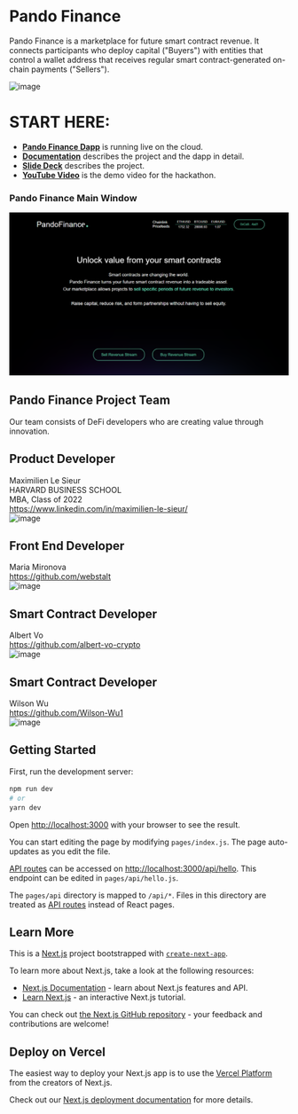# Pando Finance
Pando Finance is a marketplace for future smart contract revenue.
It connects participants who deploy capital ("Buyers") with entities that control a wallet address that receives regular smart contract-generated on-chain payments ("Sellers").

![image](https://user-images.githubusercontent.com/100101844/170694279-e2886d3f-51c1-4dc8-be6f-c67103cdeb3f.png)

# START HERE:
- [**Pando Finance Dapp**](https://www.pandofinance.dev/pando/) is running live on the cloud.
- [**Documentation**](./doc/Documentation.md) describes the project and the dapp in detail.
- [**Slide Deck**](./doc/pdf/Pando_Finance_5_27_v1.pdf) describes the project.
- [**YouTube Video**](https://www.youtube.com/watch?v=Dr_O07xB1xw) is the demo video for the hackathon.

### Pando Finance Main Window

![Main Window](./doc/img/pando_finance.png)

## Pando Finance Project Team
Our team consists of DeFi developers who are creating value through innovation.

## Product Developer
Maximilien Le Sieur \
HARVARD BUSINESS SCHOOL \
MBA, Class of 2022 \
https://www.linkedin.com/in/maximilien-le-sieur/ \
![image](https://user-images.githubusercontent.com/100101844/170694637-4279e0ff-703e-49d5-89e1-1e832e46937d.png) 

## Front End Developer
Maria Mironova \
https://github.com/webstalt \
![image](https://user-images.githubusercontent.com/100101844/170693076-c163a04f-fec2-4bbb-be1a-a9f90e55aec7.png) 

## Smart Contract Developer
Albert Vo \
https://github.com/albert-vo-crypto \
![image](https://user-images.githubusercontent.com/100101844/170693383-f8e31532-9c25-46bb-8240-77f9b037b453.png) 

## Smart Contract Developer
Wilson Wu \
https://github.com/Wilson-Wu1 \
![image](https://user-images.githubusercontent.com/100101844/170693408-aa396f35-189a-4152-981d-0e0b25684804.png) 


## Getting Started

First, run the development server:

```bash
npm run dev
# or
yarn dev
```

Open [http://localhost:3000](http://localhost:3000) with your browser to see the result.

You can start editing the page by modifying `pages/index.js`. The page auto-updates as you edit the file.

[API routes](https://nextjs.org/docs/api-routes/introduction) can be accessed on [http://localhost:3000/api/hello](http://localhost:3000/api/hello). This endpoint can be edited in `pages/api/hello.js`.

The `pages/api` directory is mapped to `/api/*`. Files in this directory are treated as [API routes](https://nextjs.org/docs/api-routes/introduction) instead of React pages.

## Learn More
This is a [Next.js](https://nextjs.org/) project bootstrapped with [`create-next-app`](https://github.com/vercel/next.js/tree/canary/packages/create-next-app).

To learn more about Next.js, take a look at the following resources:

- [Next.js Documentation](https://nextjs.org/docs) - learn about Next.js features and API.
- [Learn Next.js](https://nextjs.org/learn) - an interactive Next.js tutorial.

You can check out [the Next.js GitHub repository](https://github.com/vercel/next.js/) - your feedback and contributions are welcome!

## Deploy on Vercel

The easiest way to deploy your Next.js app is to use the [Vercel Platform](https://vercel.com/new?utm_medium=default-template&filter=next.js&utm_source=create-next-app&utm_campaign=create-next-app-readme) from the creators of Next.js.

Check out our [Next.js deployment documentation](https://nextjs.org/docs/deployment) for more details.
